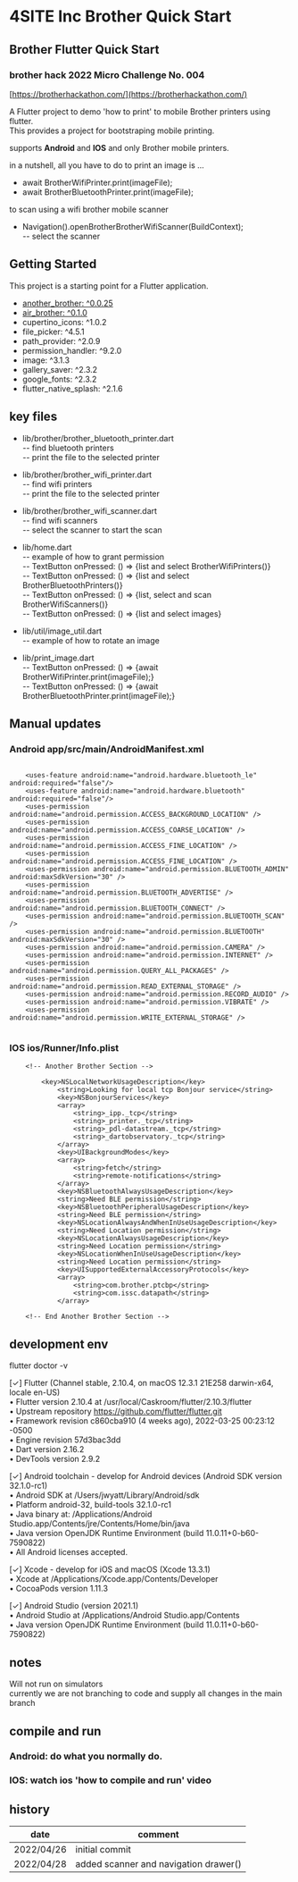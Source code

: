 # 4SITE Inc Brother Quick Start
## Brother Flutter Quick Start
### brother hack 2022 Micro Challenge No. 004
[https://brotherhackathon.com/](https://brotherhackathon.com/)

A Flutter project to demo 'how to print' to mobile Brother printers using flutter.  
This provides a project for bootstraping mobile printing.

supports **Android** and **IOS** and only Brother mobile printers.

in a nutshell, all you have to do to print an image is ...

- await BrotherWifiPrinter.print(imageFile);
- await BrotherBluetoothPrinter.print(imageFile);

to scan using a wifi brother mobile scanner
- Navigation().openBrotherBrotherWifiScanner(BuildContext);  
  -- select the scanner

## Getting Started
This project is a starting point for a Flutter application.
- [another_brother: ^0.0.25](https://pub.dev/packages/another_brother)
- [air_brother: ^0.1.0](https://pub.dev/packages/air_brother)
-  cupertino_icons: ^1.0.2
-  file_picker: ^4.5.1
-  path_provider: ^2.0.9
-  permission_handler: ^9.2.0
-  image: ^3.1.3
-  gallery_saver: ^2.3.2
-  google_fonts: ^2.3.2
-  flutter_native_splash: ^2.1.6


## key files
- lib/brother/brother_bluetooth_printer.dart  
  -- find bluetooth printers  
  -- print the file to the selected printer
- lib/brother/brother_wifi_printer.dart  
  -- find wifi printers  
  -- print the file to the selected printer
- lib/brother/brother_wifi_scanner.dart  
  -- find wifi scanners  
  -- select the scanner to start the scan

- lib/home.dart  
  -- example of how to grant permission  
  -- TextButton onPressed: () => {list and select BrotherWifiPrinters()}  
  -- TextButton onPressed: () => {list and select BrotherBluetoothPrinters()}  
  -- TextButton onPressed: () => {list, select and scan BrotherWifiScanners()}  
  -- TextButton onPressed: () => {list and select images}

- lib/util/image_util.dart  
  -- example of how to rotate an image
- lib/print_image.dart  
  -- TextButton onPressed: () => {await BrotherWifiPrinter.print(imageFile);}  
  -- TextButton onPressed: () => {await BrotherBluetoothPrinter.print(imageFile);}



## Manual updates
### Android app/src/main/AndroidManifest.xml

```  

	<uses-feature android:name="android.hardware.bluetooth_le" android:required="false"/>
	<uses-feature android:name="android.hardware.bluetooth" android:required="false"/>
	<uses-permission android:name="android.permission.ACCESS_BACKGROUND_LOCATION" />
	<uses-permission android:name="android.permission.ACCESS_COARSE_LOCATION" />	
	<uses-permission android:name="android.permission.ACCESS_FINE_LOCATION" />
	<uses-permission android:name="android.permission.ACCESS_FINE_LOCATION" />
	<uses-permission android:name="android.permission.BLUETOOTH_ADMIN"  android:maxSdkVersion="30" />
	<uses-permission android:name="android.permission.BLUETOOTH_ADVERTISE" />
	<uses-permission android:name="android.permission.BLUETOOTH_CONNECT" />
	<uses-permission android:name="android.permission.BLUETOOTH_SCAN" />
	<uses-permission android:name="android.permission.BLUETOOTH"  android:maxSdkVersion="30" />
	<uses-permission android:name="android.permission.CAMERA" />
	<uses-permission android:name="android.permission.INTERNET" />
	<uses-permission android:name="android.permission.QUERY_ALL_PACKAGES" />
	<uses-permission android:name="android.permission.READ_EXTERNAL_STORAGE" />
	<uses-permission android:name="android.permission.RECORD_AUDIO" />
	<uses-permission android:name="android.permission.VIBRATE" />
	<uses-permission android:name="android.permission.WRITE_EXTERNAL_STORAGE" />


 ```  

### IOS ios/Runner/Info.plist

```  
    <!-- Another Brother Section -->

        <key>NSLocalNetworkUsageDescription</key>
            <string>Looking for local tcp Bonjour service</string>
            <key>NSBonjourServices</key>
            <array>
                <string>_ipp._tcp</string>
                <string>_printer._tcp</string>
                <string>_pdl-datastream._tcp</string>
                <string>_dartobservatory._tcp</string>
            </array>
            <key>UIBackgroundModes</key>
            <array>
                <string>fetch</string>
                <string>remote-notifications</string>
            </array>
            <key>NSBluetoothAlwaysUsageDescription</key>
            <string>Need BLE permission</string>
            <key>NSBluetoothPeripheralUsageDescription</key>
            <string>Need BLE permission</string>
            <key>NSLocationAlwaysAndWhenInUseUsageDescription</key>
            <string>Need Location permission</string>
            <key>NSLocationAlwaysUsageDescription</key>
            <string>Need Location permission</string>
            <key>NSLocationWhenInUseUsageDescription</key>
            <string>Need Location permission</string>
            <key>UISupportedExternalAccessoryProtocols</key>
            <array>
                <string>com.brother.ptcbp</string>
                <string>com.issc.datapath</string>
            </array>

    <!-- End Another Brother Section --> 

```


## development env

flutter doctor -v

[✓] Flutter (Channel stable, 2.10.4, on macOS 12.3.1 21E258 darwin-x64, locale en-US)  
• Flutter version 2.10.4 at /usr/local/Caskroom/flutter/2.10.3/flutter  
• Upstream repository https://github.com/flutter/flutter.git  
• Framework revision c860cba910 (4 weeks ago), 2022-03-25 00:23:12 -0500  
• Engine revision 57d3bac3dd  
• Dart version 2.16.2  
• DevTools version 2.9.2

[✓] Android toolchain - develop for Android devices (Android SDK version 32.1.0-rc1)  
• Android SDK at /Users/jwyatt/Library/Android/sdk  
• Platform android-32, build-tools 32.1.0-rc1  
• Java binary at: /Applications/Android Studio.app/Contents/jre/Contents/Home/bin/java  
• Java version OpenJDK Runtime Environment (build 11.0.11+0-b60-7590822)  
• All Android licenses accepted.

[✓] Xcode - develop for iOS and macOS (Xcode 13.3.1)  
• Xcode at /Applications/Xcode.app/Contents/Developer  
• CocoaPods version 1.11.3

[✓] Android Studio (version 2021.1)  
• Android Studio at /Applications/Android Studio.app/Contents  
• Java version OpenJDK Runtime Environment (build 11.0.11+0-b60-7590822)


## notes
Will not run on simulators  
currently we are not branching to code and supply all changes in the main branch

## compile and run
### Android: do what you normally do.
### IOS: watch ios 'how to compile and run' video

## history
| date | comment |
|--|--|
| 2022/04/26 | initial commit |
| 2022/04/28 | added scanner and navigation drawer() |
